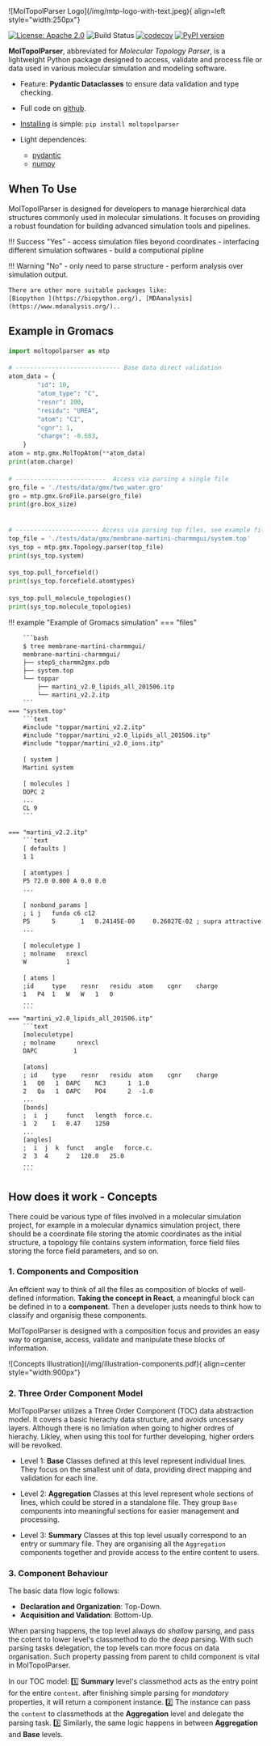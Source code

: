 <!-- # MolTopolParser -->
<style>
.hidden-title {
    display: none;
}
</style>

<h1 class="hidden-title">MolTopolParser</h1>

<div class="grid" markdown>
  ![MolTopolParser Logo](/img/mtp-logo-with-text.jpeg){ align=left style="width:250px"}
</div>

[![License: Apache 2.0](https://img.shields.io/badge/License-Apache%202.0-blue.svg)](https://www.apache.org/licenses/LICENSE-2.0)
![Build Status](https://github.com/xinmengbcr/MolTopolParser/actions/workflows/build.yml/badge.svg)
[![codecov](https://codecov.io/github/xinmengbcr/MolTopolParser/graph/badge.svg?token=9K93F2PXVW)](https://codecov.io/github/xinmengbcr/MolTopolParser)
[![PyPI version](https://badge.fury.io/py/moltopolparser.svg)](https://badge.fury.io/py/moltopolparser)


**MolTopolParser**, abbreviated for *Molecular Topology Parser*, 
is a lightweight Python package designed to access, validate and process file 
or data used in various molecular simulation and modeling software.

- Feature: __Pydantic Dataclasses__ to ensure data validation and type checking.
  
- Full code on [github](https://github.com/xinmengbcr/MolTopolParser).

- [Installing](install.md) is simple: `pip install moltopolparser`

- Light dependences:
    - [pydantic](https://pypi.org/project/pydantic/)
    - [numpy](https://pypi.org/project/numpy/)
   


## When To Use
MolTopolParser is designed for developers to manage hierarchical data 
structures commonly used in molecular simulations.
It focuses on providing a robust foundation for building advanced 
simulation tools and pipelines.

!!! Success "Yes"
    - access simulation files beyond coordinates 
    - interfacing different simulation softwares
    - build a computional pipline

!!! Warning "No"
    - only need to parse structure
    - perform analysis over simulation output. 

    There are other more suitable packages like:
    [Biopython ](https://biopython.org/), [MDAanalysis](https://www.mdanalysis.org/)..


## Example in Gromacs 


```python
import moltopolparser as mtp

# ----------------------------- Base data direct validation
atom_data = {
        "id": 10,
        "atom_type": "C",
        "resnr": 100,
        "residu": "UREA",
        "atom": "C1",
        "cgnr": 1,
        "charge": -0.683,
    }
atom = mtp.gmx.MolTopAtom(**atom_data)
print(atom.charge)

# -------------------------  Access via parsing a single file
gro_file = './tests/data/gmx/two_water.gro'
gro = mtp.gmx.GroFile.parse(gro_file)
print(gro.box_size)


# ----------------------- Access via parsing top files, see example file below
top_file = './tests/data/gmx/membrane-martini-charmmgui/system.top'
sys_top = mtp.gmx.Topology.parser(top_file)
print(sys_top.system)

sys_top.pull_forcefield()
print(sys_top.forcefield.atomtypes)

sys_top.pull_molecule_topologies()
print(sys_top.molecule_topologies)

```

!!! example "Example of Gromacs simulation"
    === "files"
        
        ```bash 
        $ tree membrane-martini-charmmgui/
        membrane-martini-charmmgui/
        ├── step5_charmm2gmx.pdb
        ├── system.top
        └── toppar
            ├── martini_v2.0_lipids_all_201506.itp
            └── martini_v2.2.itp
        ```
    === "system.top"
        ```text
        #include "toppar/martini_v2.2.itp"
        #include "toppar/martini_v2.0_lipids_all_201506.itp"
        #include "toppar/martini_v2.0_ions.itp"

        [ system ]
        Martini system

        [ molecules ]
        DOPC 2
        ...
        CL 9
        ```

    === "martini_v2.2.itp"
        ```text
        [ defaults ]
        1 1

        [ atomtypes ]
        P5 72.0 0.000 A 0.0 0.0
        ...
        
        [ nonbond_params ]
        ; i j	funda c6 c12 
        P5 	    5 	    1 	0.24145E-00 	0.26027E-02 ; supra attractive
        ...
        
        [ moleculetype ]
        ; molname  	nrexcl
        W 	    	1

        [ atoms ]
        ;id 	type 	resnr 	residu 	atom 	cgnr 	charge
        1 	P4 	1 	W 	W 	1 	0 
        ...
        ```
    === "martini_v2.0_lipids_all_201506.itp"
        ```text
        [moleculetype]
        ; molname      nrexcl
        DAPC          1

        [atoms]
        ; id 	type 	resnr 	residu 	atom 	cgnr 	charge
        1 	Q0 	 1 	DAPC 	NC3 	 1 	1.0 	
        2 	Qa 	 1 	DAPC 	PO4 	 2 	-1.0 	
        ...
        [bonds]
        ;  i  j 	funct 	length 	force.c.
        1  2 	1 	0.47 	1250 
        ...
        [angles]
        ;  i  j  k 	funct 	angle 	force.c.
        2  3  4 	2 	120.0 	25.0 	
        ...
        ```




## How does it work - Concepts

<!-- 
When front-end developers talk about code, it’s most often in the context of designing interfaces for the web. And the way we think of interface composition is in elements, like buttons, lists, navigation, and the likes. React provides an optimized and simplified way of expressing interfaces in these elements. It also helps build complex and tricky interfaces by organizing your interface into three key concepts— components, props, and state. -->

There could be various type of files involved in a molecular simulation project,
for example in a molecular dynamics simulation project, there should be a coordinate
file storing the atomic coordinates as the initial structure, a topology file contains
system information, force field files storing the force field parameters, and so on.





### 1. Components and Composition

An effcient way to think of all the files as composition of blocks of well-defined information.
__Taking the concept in React__, a meaningful block can be defined in to a __component__. Then a developer 
justs needs to think how to classify and organisig these components.

MolTopolParser is designed with a composition focus and provides an easy way to organise, access, validate and
manipulate these blocks of information. 

<div class="grid" markdown>
  ![Concepts Illustration](/img/illustration-components.pdf){ align=center style="width:900px"}
</div>


### 2. Three Order Component Model 

MolTopolParser utilizes a Three Order Component (TOC) data abstraction model.
It covers a basic hierachy data structure, and avoids uncessary layers. 
Although there is no limiation when going to higher ordres of hierachy. 
Likley, when using this tool for further developing, higher orders will be revolked. 

- Level 1: **Base**
Classes defined at this level represent individual lines. They
focus on the smallest unit of data, providing
direct mapping and validation for each line.

- Level 2: **Aggregation**
Classes at this level represent whole sections of lines, 
which could be stored in a standalone file.
They group `Base` components 
into meaningful sections for easier management and processing.

- Level 3: **Summary**
Classes at this top level usually correspond to an entry or summary file.
They are organising all the `Aggregation` components together and provide access to the entire content
to users. 


### 3. Component Behaviour 

The basic data flow logic follows: 

  - **Declaration and Organization**: Top-Down.
  - **Acquisition and Validation**: Bottom-Up.

When parsing happens, the top level always do *shallow* parsing,
and pass the cotent to lower level's classmethod to do the *deep* parsing. 
With such parsing tasks delegation, the top levels can more focus on 
data organisation. 
Such property passing from parent to child component is 
vital in MolTopolParser. 

In our TOC model: 
:one: **Summary** level's classmethod acts as the entry point for the entire `content`. 
after finishing simple parsing for *mandatory* properties, it will 
return a component instance. :two: The instance can pass the `content` to classmethods at the **Aggregation** level 
and delegate the parsing task. :three:  Similarly, the same logic happens in between  **Aggregation** and **Base** levels. 



<!-- ## Concepts  -->

<!-- ## Why MolTopolParser -->

<!-- ## Dependencies -->
<!-- * [pydantic](https://pypi.org/project/pydantic/) -->
<!-- * [numpy](https://pypi.org/project/numpy/) -->
 

<!-- ## Example -->
<!-- > pass  -->
